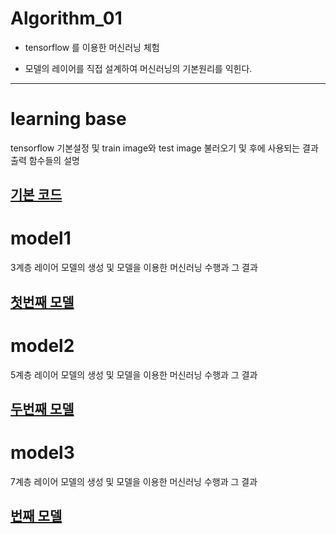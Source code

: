 # Algorithm_01
- tensorflow 를 이용한 머신러닝 체험

- 모델의 레이어를 직접 설계하여 머신러닝의 기본원리를 익힌다.

---------------
# learning base
tensorflow 기본설정 및 train image와 test image 불러오기
및 후에 사용되는 결과출력 함수들의 설명

[기본 코드](https://github.com/ysh4296/Algorithm_01/blob/main/learning%20base.ipynb)
---------------
# model1
3계층 레이어 모델의 생성 및 모델을 이용한 머신러닝 수행과 그 결과

[첫번째 모델](https://github.com/ysh4296/Algorithm_01/blob/main/model1.ipynb)
---------------
# model2
5계층 레이어 모델의 생성 및 모델을 이용한 머신러닝 수행과 그 결과

[두번째 모델](https://github.com/ysh4296/Algorithm_01/blob/main/model2.ipynb)
---------------
# model3
7계층 레이어 모델의 생성 및 모델을 이용한 머신러닝 수행과 그 결과

[번째 모델](https://github.com/ysh4296/Algorithm_01/blob/main/model3.ipynb)
---------------
